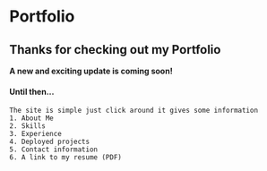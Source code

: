 # Portfolio

## Thanks for checking out my Portfolio


**A new and exciting update is coming soon!**

#### Until then...

```
The site is simple just click around it gives some information
1. About Me
2. Skills 
3. Experience
4. Deployed projects
5. Contact information
6. A link to my resume (PDF)
```
